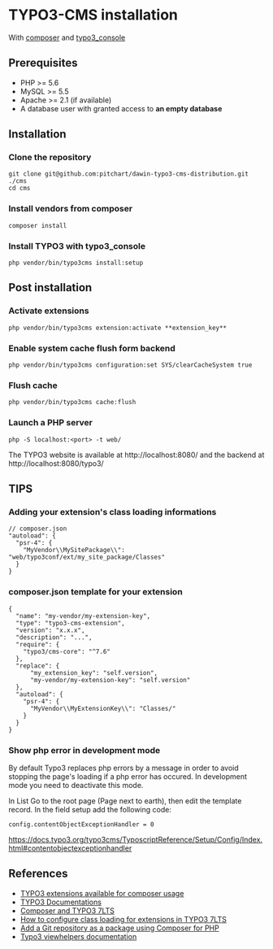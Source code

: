 # TYPO3-CMS installation

With [composer](https://getcomposer.org/) and [typo3_console](https://packagist.org/packages/helhum/typo3-console)

## Prerequisites

- PHP >= 5.6
- MySQL >= 5.5
- Apache >= 2.1 (if available)
- A database user with granted access to **an empty database**

## Installation

### Clone the repository

    git clone git@github.com:pitchart/dawin-typo3-cms-distribution.git ./cms
    cd cms

### Install vendors from composer

    composer install

### Install TYPO3 with typo3_console

    php vendor/bin/typo3cms install:setup

## Post installation

### Activate extensions

    php vendor/bin/typo3cms extension:activate **extension_key**

### Enable system cache flush form backend

    php vendor/bin/typo3cms configuration:set SYS/clearCacheSystem true

### Flush cache

    php vendor/bin/typo3cms cache:flush

### Launch a PHP server

    php -S localhost:<port> -t web/

The TYPO3 website is available at http://localhost:8080/ and the backend at http://localhost:8080/typo3/

## TIPS

### Adding your extension's class loading informations

    // composer.json
    "autoload": {
      "psr-4": {
        "MyVendor\\MySitePackage\\": "web/typo3conf/ext/my_site_package/Classes"
      }
    }

### composer.json template for your extension

    {
      "name": "my-vendor/my-extension-key",
      "type": "typo3-cms-extension",
      "version": "x.x.x",
      "description": "...",
      "require": {
        "typo3/cms-core": "^7.6"
      },
      "replace": {
          "my_extension_key": "self.version",
          "my-vendor/my-extension-key": "self.version"
      },
      "autoload": {
        "psr-4": {
          "MyVendor\\MyExtensionKey\\": "Classes/"
        }
      }
    }
    
### Show php error in development mode

By default Typo3 replaces php errors by a message in order to avoid stopping the page's loading if a php error has occured.
In development mode you need to deactivate this mode.

In List Go to the root page (Page next to earth), then edit the template record. 
In the field setup add the following code:

    config.contentObjectExceptionHandler = 0
    
https://docs.typo3.org/typo3cms/TyposcriptReference/Setup/Config/Index.html#contentobjectexceptionhandler

## References
- [TYPO3 extensions available for composer usage](https://composer.typo3.org/satis.html)
- [TYPO3 Documentations](https://docs.typo3.org/typo3cms/References.html)
- [Composer and TYPO3 7LTS](https://usetypo3.com/typo3-and-composer.html)
- [How to configure class loading for extensions in TYPO3 7LTS](http://insight.helhum.io/post/130876393595/how-to-configure-class-loading-for-extensions-in)
- [Add a Git repository as a package using Composer for PHP](http://www.andrew-kirkpatrick.com/2012/10/add-a-git-repository-as-a-package-using-composer-for-php/)
- [Typo3 viewhelpers documentation](https://fluidtypo3.org/viewhelpers.html)